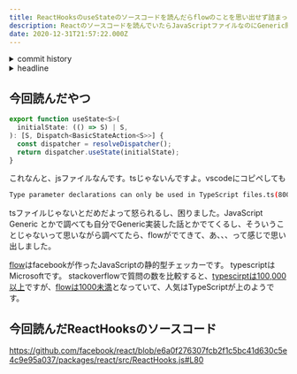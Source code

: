 ```yaml
---
title: ReactHooksのuseStateのソースコードを読んだらflowのことを思い出せず詰まった
description: Reactのソースコードを読んでいたらJavaScriptファイルなのにGeneric関数がでてきて、flowのことを思い出すのに時間がかかった話です
date: 2020-12-31T21:57:22.000Z
---
```

<!-- history area start -->
<details><summary>commit history</summary><div><ol>
<li>2020/11/23 16:53:20 1711320</li>
</ol></div></details>
<!-- history area end -->
<!-- toc area start -->
<details><summary>headline</summary><div>

<!-- toc -->

- [今回読んだやつ](#%E4%BB%8A%E5%9B%9E%E8%AA%AD%E3%82%93%E3%81%A0%E3%82%84%E3%81%A4)
- [今回読んだReactHooksのソースコード](#%E4%BB%8A%E5%9B%9E%E8%AA%AD%E3%82%93%E3%81%A0reacthooks%E3%81%AE%E3%82%BD%E3%83%BC%E3%82%B9%E3%82%B3%E3%83%BC%E3%83%89)

<!-- tocstop -->

</div></details>

<!-- toc area end -->

## 今回読んだやつ

```javascript
export function useState<S>(
  initialState: (() => S) | S,
): [S, Dispatch<BasicStateAction<S>>] {
  const dispatcher = resolveDispatcher();
  return dispatcher.useState(initialState);
}
```

これなんと、jsファイルなんです。tsじゃないんですよ。vscodeにコピペしても

```bash
Type parameter declarations can only be used in TypeScript files.ts(8004)
```

tsファイルじゃないとだめだよって怒られるし、困りました。JavaScript Generic とかで調べても自分でGeneric実装した話とかでてくるし、そういうことじゃないって思いながら調べてたら、flowがでてきて、あ、、、って感じで思い出しました。

[flow](https://flow.org/)はfacebookが作ったJavaScriptの静的型チェッカーです。
typescriptはMicrosoftです。
stackoverflowで質問の数を比較すると、[typescirptは100,000以上](https://stackoverflow.com/questions/tagged/typescript)ですが、[flowは1000未満](https://stackoverflow.com/questions/tagged/flow)となっていて、人気はTypeScriptが上のようです。

## 今回読んだReactHooksのソースコード
https://github.com/facebook/react/blob/e6a0f276307fcb2f1c5bc41d630c5e4c9e95a037/packages/react/src/ReactHooks.js#L80



